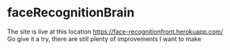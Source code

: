 # faceRecognitionBrain

The site is live at this location https://face-recognitionfront.herokuapp.com/
Go give it a try, there are still plenty of improvements I want to make
